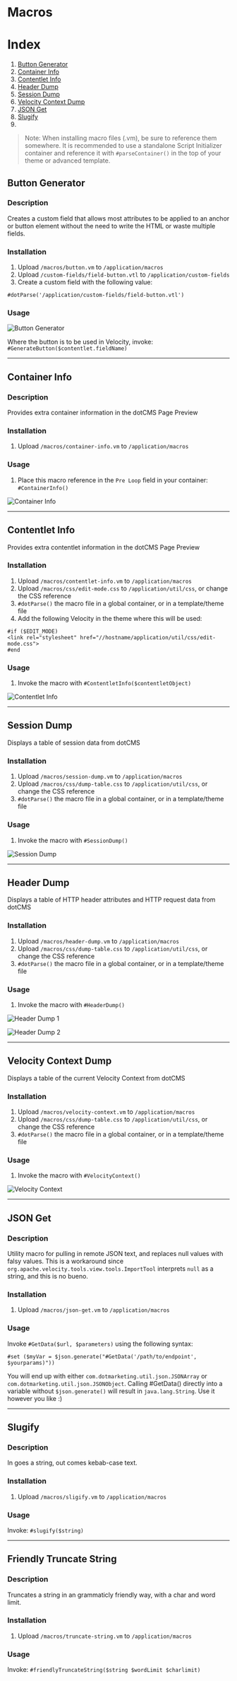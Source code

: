 # Macros

# Index

1. [Button Generator](#button-generator)
1. [Container Info](#container-info)
1. [Contentlet Info](#contentlet-info)
1. [Header Dump](#header-dump)
1. [Session Dump](#session-dump)
1. [Velocity Context Dump](#context-dump)
1. [JSON Get](#json-get)
1. [Slugify](#slugify)
1. [](#truncate-string)

> Note: When installing macro files (.vm), be sure to reference them somewhere. It is recommended to use a standalone Script Initializer container and reference it with `#parseContainer()` in the top of your theme or advanced template.

<a name="button-generator"></a>

## Button Generator

### Description

Creates a custom field that allows most attributes to be applied to an anchor or button element without the need to write the HTML or waste multiple fields.

### Installation

1. Upload `/macros/button.vm` to `/application/macros`
1. Upload `/custom-fields/field-button.vtl` to `/application/custom-fields`
1. Create a custom field with the following value:
```
#dotParse('/application/custom-fields/field-button.vtl')
```


### Usage

![Button Generator](https://github.com/x0rsw1tch/dotcms-starters/raw/master/custom-field-button.png)

Where the button is to be used in Velocity, invoke: `#GenerateButton($contentlet.fieldName)`

---

<a name="container-info"></a>

## Container Info

### Description

Provides extra container information in the dotCMS Page Preview

### Installation

1. Upload `/macros/container-info.vm` to `/application/macros`

### Usage

1. Place this macro reference in the `Pre Loop` field in your container: `#ContainerInfo()`

![Container Info](../screenshot-macro-container-info.png)

---

<a name="contentlet-info"></a>

## Contentlet Info

Provides extra contentlet information in the dotCMS Page Preview

### Installation

1. Upload `/macros/contentlet-info.vm` to `/application/macros`
1. Upload `/macros/css/edit-mode.css` to `/application/util/css`, or change the CSS reference
1. `#dotParse()` the macro file in a global container, or in a template/theme file
1. Add the following Velocity in the theme where this will be used:

```
#if ($EDIT_MODE)
<link rel="stylesheet" href="//hostname/application/util/css/edit-mode.css">
#end
```

### Usage

1. Invoke the macro with `#ContentletInfo($contentletObject)`

![Contentlet Info](../screenshot-contentlet-info.png)

---

<a name="session-dump"></a>

## Session Dump

Displays a table of session data from dotCMS

### Installation

1. Upload `/macros/session-dump.vm` to `/application/macros`
1. Upload `/macros/css/dump-table.css` to `/application/util/css`, or change the CSS reference
1. `#dotParse()` the macro file in a global container, or in a template/theme file

### Usage

1. Invoke the macro with `#SessionDump()`

![Session Dump](../screenshot-session-dump.png)

---

<a name="header-dump"></a>

## Header Dump

Displays a table of HTTP header attributes and HTTP request data from dotCMS

### Installation

1. Upload `/macros/header-dump.vm` to `/application/macros`
1. Upload `/macros/css/dump-table.css` to `/application/util/css`, or change the CSS reference
1. `#dotParse()` the macro file in a global container, or in a template/theme file

### Usage

1. Invoke the macro with `#HeaderDump()`

![Header Dump 1](../screenshot-header-dump-1.png)

![Header Dump 2](../screenshot-header-dump-2.png)

---

<a name="velocity-context"></a>

## Velocity Context Dump

Displays a table of the current Velocity Context from dotCMS

### Installation

1. Upload `/macros/velocity-context.vm` to `/application/macros`
1. Upload `/macros/css/dump-table.css` to `/application/util/css`, or change the CSS reference
1. `#dotParse()` the macro file in a global container, or in a template/theme file

### Usage

1. Invoke the macro with `#VelocityContext()`

![Velocity Context](../screenshot-velocity-context.png)

---


<a name="json-get"></a>

## JSON Get

### Description

Utility macro for pulling in remote JSON text, and replaces null values with falsy values. This is a workaround since `org.apache.velocity.tools.view.tools.ImportTool` interprets `null` as a string, and this is no bueno.

### Installation

1. Upload `/macros/json-get.vm` to `/application/macros`

### Usage

Invoke `#GetData($url, $parameters)` using the following syntax:

```
#set ($myVar = $json.generate("#GetData('/path/to/endpoint', $yourparams)"))
```

You will end up with either `com.dotmarketing.util.json.JSONArray` or `com.dotmarketing.util.json.JSONObject`. Calling #GetData() directly into a variable without `$json.generate()` will result in `java.lang.String`. Use it however you like :)


---

<a name="slugify"></a>

## Slugify

### Description

In goes a string, out comes kebab-case text.

### Installation

1. Upload `/macros/sligify.vm` to `/application/macros`

### Usage

Invoke: `#slugify($string)`


---

<a name="truncate-string"></a>

## Friendly Truncate String

### Description

Truncates a string in an grammaticly friendly way, with a char and word limit.


### Installation

1. Upload `/macros/truncate-string.vm` to `/application/macros`

### Usage

Invoke: `#friendlyTruncateString($string $wordLimit $charlimit)`